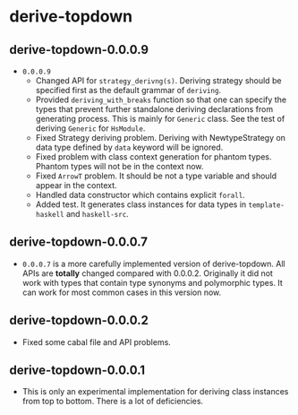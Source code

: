 derive-topdown
======

derive-topdown-0.0.0.9
--------------
- `0.0.0.9` 
    * Changed API for `strategy_derivng(s)`. Deriving strategy should be specified first as the default grammar of `deriving`.
    * Provided `deriving_with_breaks` function so that one can specify the types that prevent further standalone deriving declarations from generating process. This is mainly for `Generic` class. See the test of deriving `Generic` for `HsModule`.
    * Fixed Strategy deriving problem. Deriving with NewtypeStrategy on data type defined by `data` keyword will be ignored.
    * Fixed problem with class context generation for phantom types. Phantom types will not be in the context now.
    * Fixed `ArrowT` problem. It should be not a type variable and should appear in the context.
    * Handled data constructor which contains explicit `forall`.
    * Added test. It generates class instances for data types in `template-haskell` and `haskell-src`.

derive-topdown-0.0.0.7
--------------
- `0.0.0.7` is a more carefully implemented version of derive-topdown.
All APIs are **totally** changed compared with 0.0.0.2. Originally it did not work with types that contain type synonyms and polymorphic types. It can work for most common cases in this version now.

derive-topdown-0.0.0.2
--------------
- Fixed some cabal file and API problems.

derive-topdown-0.0.0.1
--------------
- This is only an experimental implementation for deriving class instances from top to bottom.
There is a lot of deficiencies.
